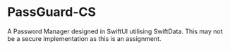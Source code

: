 # PassGuard-CS
A Password Manager designed in SwiftUI utilising SwiftData. This may not be a secure implementation as this is an assignment.
